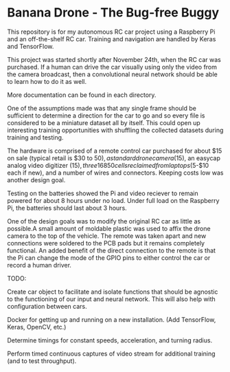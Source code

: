 # Banana Drone - The Bug-free Buggy
This repository is for my autonomous RC car project using a Raspberry Pi and an off-the-shelf RC car. Training and navigation are handled by Keras and TensorFlow.

This project was started shortly after November 24th, when the RC car was purchased. If a human can drive the car visually using only the video from the camera broadcast, then a convolutional neural network should be able to learn how to do it as well.

More documentation can be found in each directory.

One of the assumptions made was that any single frame should be sufficient to determine a direction for the car to go and so every file is considered to be a miniature dataset all by itself. This could open up interesting training opportunities with shuffling the collected datasets during training and testing.

The hardware is comprised of a remote control car purchased for about $15 on sale (typical retail is $30 to $50), a standard drone camera ($15), an easycap analog video digitizer ($15), three 16850 cells reclaimed from laptops ($5-$10 each if new), and a number of wires and connectors. Keeping costs low was another design goal.

Testing on the batteries showed the Pi and video reciever to remain powered for about 8 hours under no load. Under full load on the Raspberry Pi, the batteries should last about 3 hours.

One of the design goals was to modify the original RC car as little as possible.A small amount of moldable plastic was used to affix the drone camera to the top of the vehicle. The remote was taken apart and new connections were soldered to the PCB pads but it remains completely functional. An added benefit of the direct connection to the remote is that the Pi can change the mode of the GPIO pins to either control the car or record a human driver.

TODO:

Create car object to facilitate and isolate functions that should be agnostic to the functioning of our input and neural network. This will also help with configuration between cars.

Docker for getting up and running on a new installation. (Add TensorFlow, Keras, OpenCV, etc.)

Determine timings for constant speeds, acceleration, and turning radius.

Perform timed continuous captures of video stream for additional training (and to test throughput).



